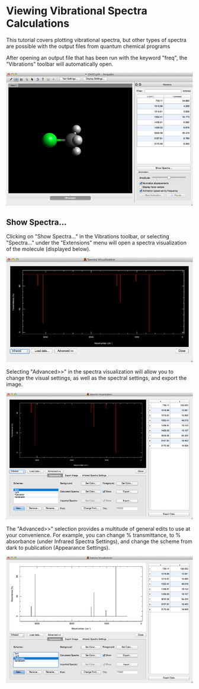 # Viewing Vibrational Spectra Calculations

This tutorial covers plotting vibrational spectra, but other types of spectra are possible with the output files from quantum chemical programs

After opening an output file that has been run with the keyword "freq", the "Vibrations" toolbar will automatically open.

![](../.gitbook/assets/84cf3d90-7281-4a3b-9136-a71031ff7a1f.png)

## Show Spectra...

Clicking on "Show Spectra..." in the Vibrations toolbar, or selecting "Spectra..." under the "Extensions" menu will open a spectra visualization of the molecule \(displayed below\).

![](../.gitbook/assets/show-spectra.png)

Selecting "Advanced&gt;&gt;" in the spectra visualization will allow you to change the visual settings, as well as the spectral settings, and export the image.

![](../.gitbook/assets/ea15524f-dc55-47d6-8a5d-c7ebcf0b2a57.png)

The "Advanced&gt;&gt;" selection provides a multitude of general edits to use at your convenience. For example, you can change % transmittance, to % absorbance \(under Infrared Spectra Settings\), and change the scheme from dark to publication \(Appearance Settings\).

![](../.gitbook/assets/17a4d50f-009a-4c4e-8631-3ab335fb2f4d.png)


